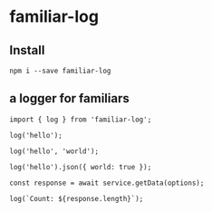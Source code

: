 # familiar-log

## Install

```
npm i --save familiar-log
```

## a logger for familiars 

```
import { log } from 'familiar-log';

log('hello');

log('hello', 'world');

log('hello').json({ world: true });

const response = await service.getData(options);

log(`Count: ${response.length}`);
```
